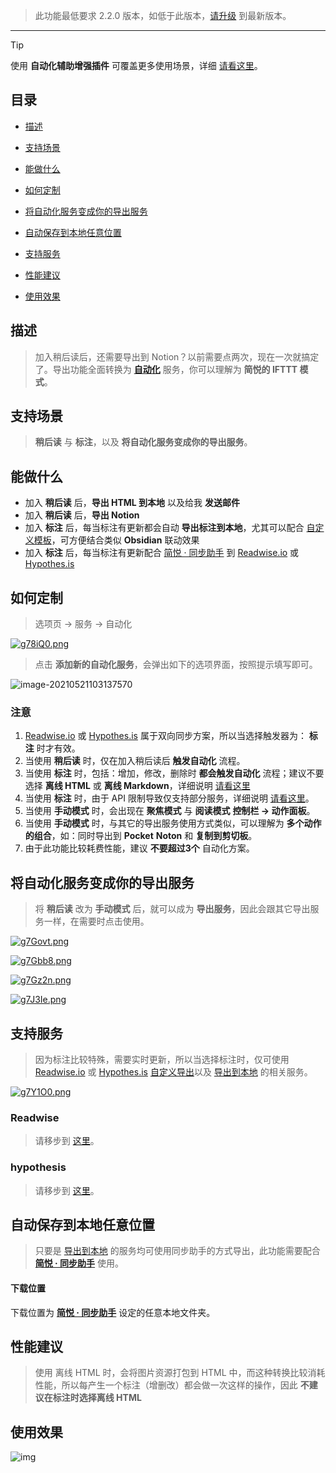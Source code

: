 >  此功能最低要求 2.2.0 版本，如低于此版本，[请升级](http://ksria.com/simpread/) 到最新版本。

***

> [!TIP]
> 使用 **自动化辅助增强插件** 可覆盖更多使用场景，详细 [请看这里](https://github.com/Kenshin/simpread/discussions/3596)。

目录
---

- [描述](#描述)

- [支持场景](#支持场景)

- [能做什么](#能做什么)

- [如何定制](#如何定制)

- [将自动化服务变成你的导出服务](#将自动化服务变成你的导出服务)

- [自动保存到本地任意位置](自动保存到本地任意位置)

- [支持服务](#支持服务)

- [性能建议](#性能建议)

- [使用效果](#使用效果)

## 描述

> 加入稍后读后，还需要导出到 Notion？以前需要点两次，现在一次就搞定了。导出功能全面转换为 [**自动化**](http://ksria.com/simpread/docs/#/服务?id=自动化) 服务，你可以理解为 **简悦的 IFTTT 模式**。

## 支持场景

> **稍后读** 与 **标注**，以及 **将自动化服务变成你的导出服务**。

## 能做什么

- 加入 **稍后读** 后，**导出 HTML 到本地** 以及给我 **发送邮件**
- 加入 **稍后读** 后，**导出 Notion**
- 加入 **标注** 后，每当标注有更新都会自动 **导出标注到本地**，尤其可以配合 [自定义模板](http://ksria.com/simpread/docs/#/定制化导出?id=Markdown)，可方便结合类似 **Obsidian** 联动效果
- 加入 **标注** 后，每当标注有更新配合 [简悦 · 同步助手](http://ksria.com/simpread/docs/#/Sync) 到 [Readwise.io](http://ksria.com/simpread/docs/#/自动化?id=Readwise) 或 [Hypothes.is](http://ksria.com/simpread/docs/#/自动化?id=hypothesis)

## 如何定制

> 选项页 → 服务 → 自动化

[![g78iQ0.png](https://z3.ax1x.com/2021/05/21/g78iQ0.png)](https://imgtu.com/i/g78iQ0)

> 点击 **添加新的自动化服务**，会弹出如下的选项界面，按照提示填写即可。

![image-20210521103137570](https://z3.ax1x.com/2021/05/21/g78Zo4.png)

### 注意

1. [Readwise.io](http://ksria.com/simpread/docs/#/自动化?id=Readwise) 或 [Hypothes.is](http://ksria.com/simpread/docs/#/自动化?id=hypothesis) 属于双向同步方案，所以当选择触发器为： **标注** 时才有效。
2. 当使用 **稍后读** 时，仅在加入稍后读后 **触发自动化** 流程。
3. 当使用 **标注** 时，包括：增加，修改，删除时 **都会触发自动化** 流程；建议不要选择 **离线 HTML** 或 **离线 Markdown**，详细说明 [请看这里](自动化?id=性能建议)
4. 当使用 **标注** 时，由于 API 限制导致仅支持部分服务，详细说明 [请看这里](http://ksria.com/simpread/docs/#/自动化?id=支持服务)。
5. 当使用 **手动模式** 时，会出现在 **聚焦模式** 与 **阅读模式** **控制栏 → 动作面板**。
6. 当使用 **手动模式** 时，与其它的导出服务使用方式类似，可以理解为 **多个动作的组合**，如：同时导出到 **Pocket** **Noton** 和 **复制到剪切板**。
7. 由于此功能比较耗费性能，建议 **不要超过3个** 自动化方案。

## 将自动化服务变成你的导出服务

> 将 **稍后读** 改为 **手动模式** 后，就可以成为 **导出服务**，因此会跟其它导出服务一样，在需要时点击使用。

[![g7Govt.png](https://z3.ax1x.com/2021/05/21/g7Govt.png)](https://imgtu.com/i/g7Govt)

[![g7Gbb8.png](https://z3.ax1x.com/2021/05/21/g7Gbb8.png)](https://imgtu.com/i/g7Gbb8)

[![g7Gz2n.png](https://z3.ax1x.com/2021/05/21/g7Gz2n.png)](https://imgtu.com/i/g7Gz2n)

[![g7J3Ie.png](https://z3.ax1x.com/2021/05/21/g7J3Ie.png)](https://imgtu.com/i/g7J3Ie)


## 支持服务

> 因为标注比较特殊，需要实时更新，所以当选择标注时，仅可使用 [Readwise.io](http://ksria.com/simpread/docs/#/自动化?id=Readwise) 或 [Hypothes.is](http://ksria.com/simpread/docs/#/自动化?id=hypothesis)  [自定义导出](定制化导出?id=自定义导出)以及 [导出到本地](保存到本地) 的相关服务。

[![g7Y1O0.png](https://z3.ax1x.com/2021/05/21/g7Y1O0.png)](https://imgtu.com/i/g7Y1O0)

### Readwise

> 请移步到 [这里](自动化服务?id=Readwise)。

### hypothesis

> 请移步到 [这里](自动化服务?id=Hypothes)。

## 自动保存到本地任意位置

> 只要是 [导出到本地](保存到本地) 的服务均可使用同步助手的方式导出，此功能需要配合 **[简悦 · 同步助手](#Sync)** 使用。

#### 下载位置

下载位置为 **[简悦 · 同步助手](#Sync)** 设定的任意本地文件夹。


## 性能建议

> 使用 离线 HTML 时，会将图片资源打包到 HTML 中，而这种转换比较消耗性能，所以每产生一个标注（增删改）都会做一次这样的操作，因此 **不建议在标注时选择离线 HTML**

## 使用效果

 ![img](https://z3.ax1x.com/2021/05/18/gfMxZ6.gif)